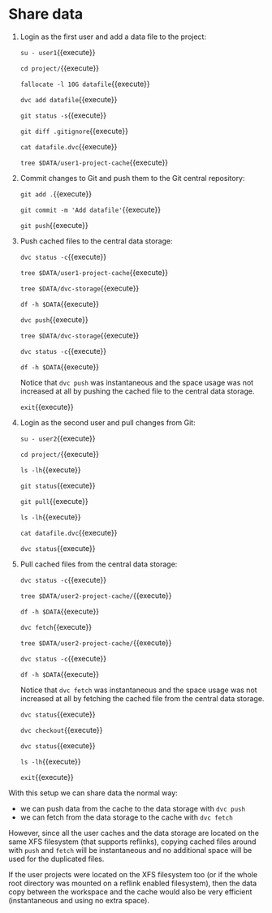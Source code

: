 # Share data

1. Login as the first user and add a data file to the project:

   `su - user1`{{execute}}
   
   `cd project/`{{execute}}
   
   `fallocate -l 10G datafile`{{execute}}
   
   `dvc add datafile`{{execute}}
   
   `git status -s`{{execute}}
   
   `git diff .gitignore`{{execute}}
   
   `cat datafile.dvc`{{execute}}
   
   `tree $DATA/user1-project-cache`{{execute}}

2. Commit changes to Git and push them to the Git central repository:

   `git add .`{{execute}}
   
   `git commit -m 'Add datafile'`{{execute}}
   
   `git push`{{execute}}
   
3. Push cached files to the central data storage:
   
   `dvc status -c`{{execute}}
   
   `tree $DATA/user1-project-cache`{{execute}}

   `tree $DATA/dvc-storage`{{execute}}
   
   `df -h $DATA`{{execute}}
   
   `dvc push`{{execute}}
   
   `tree $DATA/dvc-storage`{{execute}}
   
   `dvc status -c`{{execute}}
   
   `df -h $DATA`{{execute}}
   
   Notice that `dvc push` was instantaneous and the space usage was
   not increased at all by pushing the cached file to the central data
   storage.

   `exit`{{execute}}
   
4. Login as the second user and pull changes from Git:

   `su - user2`{{execute}}
   
   `cd project/`{{execute}}
   
   `ls -lh`{{execute}}
   
   `git status`{{execute}}
   
   `git pull`{{execute}}
   
   `ls -lh`{{execute}}
   
   `cat datafile.dvc`{{execute}}
   
   `dvc status`{{execute}}
   
5. Pull cached files from the central data storage:
   
   `dvc status -c`{{execute}}
   
   `tree $DATA/user2-project-cache/`{{execute}}
   
   `df -h $DATA`{{execute}}
   
   `dvc fetch`{{execute}}
   
   `tree $DATA/user2-project-cache/`{{execute}}
   
   `dvc status -c`{{execute}}
   
   `df -h $DATA`{{execute}}
   
   Notice that `dvc fetch` was instantaneous and the space usage was
   not increased at all by fetching the cached file from the central
   data storage.
   
   `dvc status`{{execute}}
   
   `dvc checkout`{{execute}}
   
   `dvc status`{{execute}}
   
   `ls -lh`{{execute}}
   
   `exit`{{execute}}

With this setup we can share data the normal way:
- we can push data from the cache to the data storage with `dvc push`
- we can fetch from the data storage to the cache with `dvc fetch`

However, since all the user caches and the data storage are located on
the same XFS filesystem (that supports reflinks), copying cached files
around with `push` and `fetch` will be instantaneous and no additional
space will be used for the duplicated files.

If the user projects were located on the XFS filesystem too (or if the
whole root directory was mounted on a reflink enabled filesystem),
then the data copy between the workspace and the cache would also be
very efficient (instantaneous and using no extra space).
